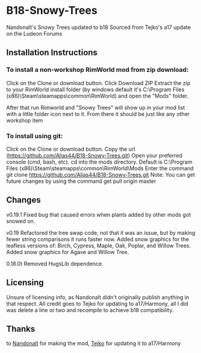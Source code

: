 # B18-Snowy-Trees
Nandonalt's Snowy Trees updated to b18 Sourced from Tejko's a17 update on the Ludeon Forums

## Installation Instructions

### To install a non-workshop RimWorld mod from zip download:
Click on the Clone or download button.
Click Download ZIP
Extract the zip to your RimWorld install folder (by windows default it's C:\Program Files (x86)\Steam\steamapps\common\RimWorld) and open the "Mods" folder.

After that run Rimworld and "Snowy Trees" will show up in your mod list with a little folder icon next to it.
From there it should be just like any other workshop item

### To install using git:
Click on the Clone or download button.
Copy the url (https://github.com/Alias44/B18-Snowy-Trees.git)
Open your preferred console (cmd, bash, etc).
cd into the mods directory. Default is C:\Program Files (x86)\Steam\steamapps\common\RimWorld\Mods
Enter the command git clone https://github.com/Alias44/B18-Snowy-Trees.git
Note: You can get future changes by using the command get pull origin master

## Changes
v0.19.1
Fixed bug that caused errors when plants added by other mods got snowed on.

v0.19
Refactored the tree swap code, not that it was an issue, but by making fewer string comparisons it runs faster now.
Added snow graphics for the leafless versions of: Birch, Cypress, Maple, Oak, Poplar, and Willow Trees.
Added snow graphics for Agave and Willow Tree.

0.18.0t
Removed HugsLib dependence.

## Licensing
Unsure of licensing info, as Nandonalt didn't originally publish anything in that respect. All credit goes to Tejko for updating to a17/Harmony, all I did was delete a line or two and recompile to achieve b18 compatibility.

## Thanks
to [Nandonalt](https://ludeon.com/forums/index.php?action=profile;u=58544) for making the mod, [Tejko](https://ludeon.com/forums/index.php?action=profile;u=67219) for updating it to a17/Harmony